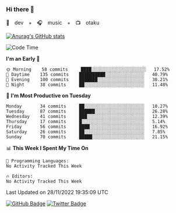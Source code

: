 ### Hi there 👋

🚀　dev　+　🎧　music　+　📺　otaku


[![Anurag's GitHub stats](https://github-readme-stats.vercel.app/api?username=koheitasaka&count_private=true&show_icons=true&theme=monokai)](https://github.com/koheitasaka/github-readme-stats)

<!--START_SECTION:waka-->
![Code Time](http://img.shields.io/badge/Code%20Time-1%2C161%20hrs%2023%20mins-blue)

**I'm an Early 🐤** 

```text
🌞 Morning    58 commits     ████░░░░░░░░░░░░░░░░░░░░░   17.52% 
🌆 Daytime    135 commits    ██████████░░░░░░░░░░░░░░░   40.79% 
🌃 Evening    100 commits    ███████░░░░░░░░░░░░░░░░░░   30.21% 
🌙 Night      38 commits     ██░░░░░░░░░░░░░░░░░░░░░░░   11.48%

```
📅 **I'm Most Productive on Tuesday** 

```text
Monday       34 commits     ██░░░░░░░░░░░░░░░░░░░░░░░   10.27% 
Tuesday      87 commits     ██████░░░░░░░░░░░░░░░░░░░   26.28% 
Wednesday    41 commits     ███░░░░░░░░░░░░░░░░░░░░░░   12.39% 
Thursday     17 commits     █░░░░░░░░░░░░░░░░░░░░░░░░   5.14% 
Friday       56 commits     ████░░░░░░░░░░░░░░░░░░░░░   16.92% 
Saturday     26 commits     ██░░░░░░░░░░░░░░░░░░░░░░░   7.85% 
Sunday       70 commits     █████░░░░░░░░░░░░░░░░░░░░   21.15%

```


📊 **This Week I Spent My Time On** 

```text
💬 Programming Languages: 
No Activity Tracked This Week

🔥 Editors: 
No Activity Tracked This Week

```


 Last Updated on 28/11/2022 19:35:09 UTC
<!--END_SECTION:waka-->

[![GitHub Badge](https://img.shields.io/badge/GitHub-100000?style=for-the-badge&logo=github&logoColor=white)](https://github.com/koheitasaka)
[![Twitter Badge](https://img.shields.io/badge/Twitter-1DA1F2?style=for-the-badge&logo=twitter&logoColor=white)](https://twitter.com/sleep_asleep_)
